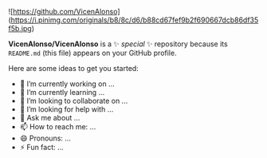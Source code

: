 ![https://github.com/VicenAlonso] (https://i.pinimg.com/originals/b8/8c/d6/b88cd67fef9b2f690667dcb86df35f5b.jpg)

**VicenAlonso/VicenAlonso** is a ✨ _special_ ✨ repository because its `README.md` (this file) appears on your GitHub profile.

Here are some ideas to get you started:

- 🔭 I’m currently working on ...
- 🌱 I’m currently learning ...
- 👯 I’m looking to collaborate on ...
- 🤔 I’m looking for help with ...
- 💬 Ask me about ...
- 📫 How to reach me: ...
- 😄 Pronouns: ...
- ⚡ Fun fact: ...

